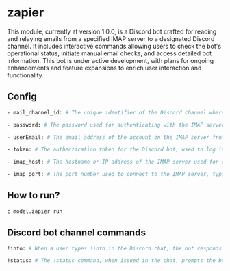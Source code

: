 # zapier

This module, currently at version 1.0.0, is a Discord bot crafted for reading and relaying emails from a specified IMAP server to a designated Discord channel. It includes interactive commands allowing users to check the bot's operational status, initiate manual email checks, and access detailed bot information. This bot is under active development, with plans for ongoing enhancements and feature expansions to enrich user interaction and functionality.

## Config
```sh
- mail_channel_id: # The unique identifier of the Discord channel where the bot will send email notifications and respond to user commands.

- password: # The password used for authenticating with the IMAP server to access and read emails from the specified email account. (gmail app password)

- userEmail: # The email address of the account on the IMAP server from which the bot will read and retrieve emails.

- token: # The authentication token for the Discord bot, used to log in and connect the bot to the Discord API.

- imap_host: # The hostname or IP address of the IMAP server used for connecting and accessing the email account, such as 'imap.gmail.com' for Gmail.

- imap_port: # The port number used to connect to the IMAP server, typically 993 for IMAP over SSL (secure connection)
```

## How to run?

```sh
c model.zapier run
```

## Discord bot channel commands
```sh
!info: # When a user types !info in the Discord chat, the bot responds with an embedded message providing detailed information about itself, such as its version, author, and other relevant details.

!status: # The !status command, when issued in the chat, prompts the bot to reply with its current operational status, typically indicating if it's online and functioning correctly.
```